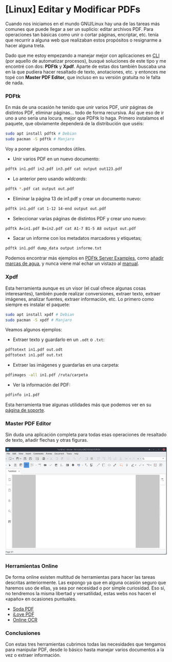 # [Linux] Editar y Modificar PDFs



Cuando nos iniciamos en el mundo GNU/Linux hay una de las tareas más comunes que puede llegar a ser un suplicio: editar archivos PDF. Para operaciones tan básicas como unir o cortar páginas, encriptar, etc. tenía que recurrir a alguna web que realizaban estos propósitos o resignarme a hacer alguna treta.

Dado que me estoy empezando a manejar mejor con aplicaciones en [CLI](https://es.wikipedia.org/wiki/Interfaz_de_l%C3%ADnea_de_comandos?oldformat=true) (por aquello de automatizar procesos), busqué soluciones de este tipo y me encontré con dos: **PDFtk** y **Xpdf**. Aparte de estas dos también buscaba una en la que pudiera hacer resaltado de texto, anotaciones, etc. y entonces me topé con **Master PDF Editor**, que incluso en su versión gratuita no le falta de nada.


### PDFtk

En más de una ocasión he tenido que unir varios PDF, unir páginas de distintos PDF, eliminar páginas... todo de forma recursiva. Así que eso de ir uno a uno sería una locura, mejor que PDFtk lo haga. Primero instalamos el paquete, que obviamente dependerá de la distribución que uséis:
```bash
sudo apt install pdftk # Debian
sudo pacman -S pdftk # Manjaro
```

Voy a poner algunos comandos útiles.

+ Unir varios PDF en un nuevo documento:
```bash
pdftk in1.pdf in2.pdf in3.pdf cat output out123.pdf
```

+ Lo anterior pero usando *wildcards*:
```bash
pdftk *.pdf cat output out.pdf
```

+ Eliminar la página 13 de in1.pdf y crear un documento nuevo:
```bash
pdftk in1.pdf cat 1-12 14-end output out.pdf
```

+ Seleccionar varias páginas de distintos PDF y crear uno nuevo:
```bash
pdftk A=in1.pdf B=in2.pdf cat A1-7 B1-5 A8 output out.pdf
```

+ Sacar un informe con los metadatos marcadores y etiquetas;
```bash
pdftk in1.pdf dump_data output informe.txt
```

Podemos encontrar más ejemplos en [PDFtk Server Examples](https://www.pdflabs.com/docs/pdftk-cli-examples/), como [añadir marcas de agua](https://www.pdflabs.com/docs/how-to-add-headers-footers-watermarks-and-stamps-to-pdf/), y nunca viene mal echar un vistazo al [manual](https://www.pdflabs.com/docs/pdftk-man-page/).


### Xpdf

Esta herramienta aunque es un visor (el cual ofrece algunas cosas interesantes), también puede realizar conversiones, extraer texto, extraer imágenes, analizar fuentes, extraer información, etc. Lo primero como siempre es instalar el paquete:
```bash
sudo apt install xpdf # Debian
sudo pacman -S xpdf # Manjaro
```

Veamos algunos ejemplos:

+ Extraer texto y guardarlo en un `.odt` o `.txt`:
```bash
pdftotext in1.pdf out.odt
pdftotext in1.pdf out.txt
```

+ Extraer las imágenes y guardarlas en una carpeta:
```bash
pdfimages -all in1.pdf /ruta/carpeta
```

+ Ver la información del PDF:
```bash
pdfinfo in1.pdf
```

Esta herramienta trae algunas utilidades más que podemos ver en su [página de soporte](https://www.xpdfreader.com/support.html). 


### Master PDF Editor

Sin duda una aplicación completa para todas esas operaciones de resaltado de texto, añadir flechas y otras figuras.

![](/img/masterpdfeditor.png)



### Herramientas Online

De forma online existen multitud de herramientas para hacer las tareas descritas anteriormente. Las expongo ya que en alguna ocasión seguro que haremos uso de ellas, ya sea por necesidad o por simple curiosidad. Eso sí, no tendremos la misma libertad y versatilidad, estas webs nos hacen el &laquo;apaño&raquo; en ocasiones puntuales.

+ [Soda PDF](https://www.sodapdf.com/es/)
+ [iLove PDF](https://www.ilovepdf.com/es)
+ [Online OCR](https://www.hipdf.com/ocr)


### Conclusiones

Con estas tres herramientas cubrimos todas las necesidades que tengamos para manipular PDF, desde lo básico hasta manejar varios documentos a la vez o extraer información.

